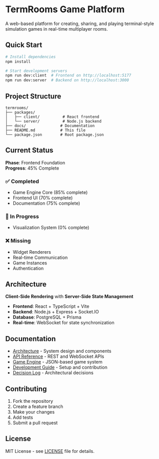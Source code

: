 # TermRooms Game Platform

A web-based platform for creating, sharing, and playing terminal-style simulation games in real-time multiplayer rooms.

## Quick Start

```bash
# Install dependencies
npm install

# Start development servers
npm run dev:client  # Frontend on http://localhost:5177
npm run dev:server  # Backend on http://localhost:3000
```

## Project Structure

```
termrooms/
├── packages/
│   ├── client/          # React frontend
│   └── server/          # Node.js backend
├── docs/               # Documentation
├── README.md           # This file
└── package.json        # Root package.json
```

## Current Status

**Phase**: Frontend Foundation  
**Progress**: 45% Complete

### ✅ Completed
- Game Engine Core (85% complete)
- Frontend UI (70% complete)
- Documentation (75% complete)

### 🚧 In Progress
- Visualization System (0% complete)

### ❌ Missing
- Widget Renderers
- Real-time Communication
- Game Instances
- Authentication

## Architecture

**Client-Side Rendering** with **Server-Side State Management**

- **Frontend**: React + TypeScript + Vite
- **Backend**: Node.js + Express + Socket.IO
- **Database**: PostgreSQL + Prisma
- **Real-time**: WebSocket for state synchronization

## Documentation

- [Architecture](./docs/ARCHITECTURE.md) - System design and components
- [API Reference](./docs/API.md) - REST and WebSocket APIs
- [Game Engine](./docs/GAME_ENGINE.md) - JSON-based game system
- [Development Guide](./docs/DEVELOPMENT.md) - Setup and contribution
- [Decision Log](./docs/DECISIONS.md) - Architectural decisions

## Contributing

1. Fork the repository
2. Create a feature branch
3. Make your changes
4. Add tests
5. Submit a pull request

## License

MIT License - see [LICENSE](LICENSE) file for details.